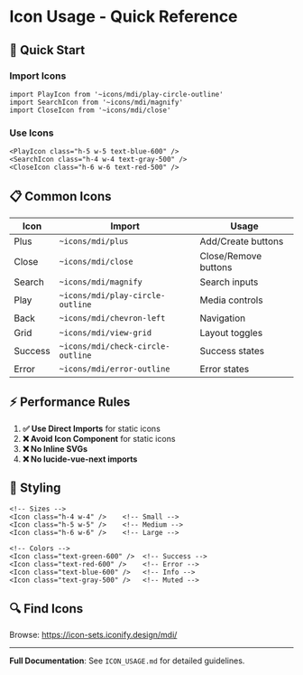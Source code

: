 # Icon Usage - Quick Reference

## 🚀 **Quick Start**

### **Import Icons**
```vue
import PlayIcon from '~icons/mdi/play-circle-outline'
import SearchIcon from '~icons/mdi/magnify'
import CloseIcon from '~icons/mdi/close'
```

### **Use Icons**
```vue
<PlayIcon class="h-5 w-5 text-blue-600" />
<SearchIcon class="h-4 w-4 text-gray-500" />
<CloseIcon class="h-6 w-6 text-red-500" />
```

## 📋 **Common Icons**

| Icon | Import | Usage |
|------|--------|-------|
| Plus | `~icons/mdi/plus` | Add/Create buttons |
| Close | `~icons/mdi/close` | Close/Remove buttons |
| Search | `~icons/mdi/magnify` | Search inputs |
| Play | `~icons/mdi/play-circle-outline` | Media controls |
| Back | `~icons/mdi/chevron-left` | Navigation |
| Grid | `~icons/mdi/view-grid` | Layout toggles |
| Success | `~icons/mdi/check-circle-outline` | Success states |
| Error | `~icons/mdi/error-outline` | Error states |

## ⚡ **Performance Rules**

1. **✅ Use Direct Imports** for static icons
2. **❌ Avoid Icon Component** for static icons
3. **❌ No Inline SVGs**
4. **❌ No lucide-vue-next imports**

## 🎨 **Styling**

```vue
<!-- Sizes -->
<Icon class="h-4 w-4" />    <!-- Small -->
<Icon class="h-5 w-5" />    <!-- Medium -->
<Icon class="h-6 w-6" />    <!-- Large -->

<!-- Colors -->
<Icon class="text-green-600" />  <!-- Success -->
<Icon class="text-red-600" />    <!-- Error -->
<Icon class="text-blue-600" />   <!-- Info -->
<Icon class="text-gray-500" />   <!-- Muted -->
```

## 🔍 **Find Icons**

Browse: https://icon-sets.iconify.design/mdi/

---

**Full Documentation**: See `ICON_USAGE.md` for detailed guidelines.
